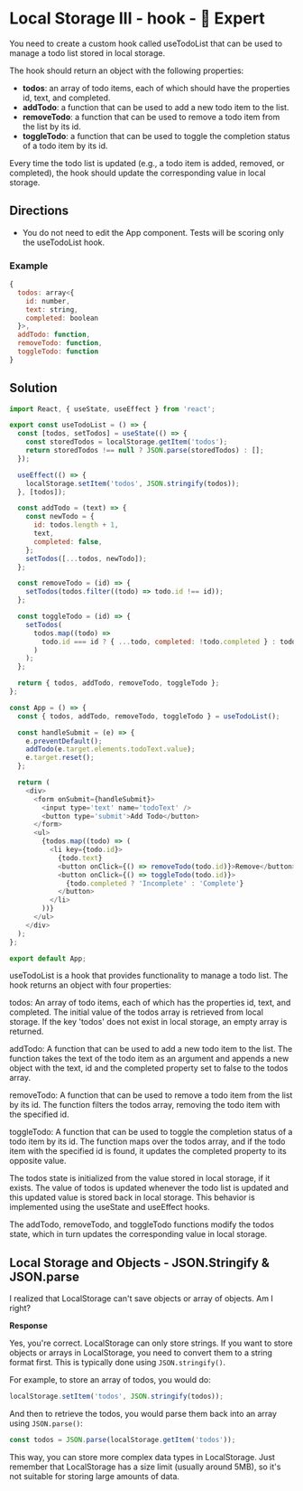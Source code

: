 # Local Storage III - hook - 🔴 Expert

You need to create a custom hook called useTodoList that can be used to manage a todo list stored in local storage.

The hook should return an object with the following properties:

- **todos**: an array of todo items, each of which should have the properties id, text, and completed.
- **addTodo**: a function that can be used to add a new todo item to the list.
- **removeTodo**: a function that can be used to remove a todo item from the list by its id.
- **toggleTodo**: a function that can be used to toggle the completion status of a todo item by its id.

Every time the todo list is updated (e.g., a todo item is added, removed, or completed), the hook should update the corresponding value in local storage.

## Directions

- You do not need to edit the App component. Tests will be scoring only the useTodoList hook.

### Example

```javascript
{
  todos: array<{
    id: number,
    text: string,
    completed: boolean
  }>,
  addTodo: function,
  removeTodo: function,
  toggleTodo: function
}
```

## Solution

```javascript
import React, { useState, useEffect } from 'react';

export const useTodoList = () => {
  const [todos, setTodos] = useState(() => {
    const storedTodos = localStorage.getItem('todos');
    return storedTodos !== null ? JSON.parse(storedTodos) : [];
  });

  useEffect(() => {
    localStorage.setItem('todos', JSON.stringify(todos));
  }, [todos]);

  const addTodo = (text) => {
    const newTodo = {
      id: todos.length + 1,
      text,
      completed: false,
    };
    setTodos([...todos, newTodo]);
  };

  const removeTodo = (id) => {
    setTodos(todos.filter((todo) => todo.id !== id));
  };

  const toggleTodo = (id) => {
    setTodos(
      todos.map((todo) =>
        todo.id === id ? { ...todo, completed: !todo.completed } : todo
      )
    );
  };

  return { todos, addTodo, removeTodo, toggleTodo };
};

const App = () => {
  const { todos, addTodo, removeTodo, toggleTodo } = useTodoList();

  const handleSubmit = (e) => {
    e.preventDefault();
    addTodo(e.target.elements.todoText.value);
    e.target.reset();
  };

  return (
    <div>
      <form onSubmit={handleSubmit}>
        <input type='text' name='todoText' />
        <button type='submit'>Add Todo</button>
      </form>
      <ul>
        {todos.map((todo) => (
          <li key={todo.id}>
            {todo.text}
            <button onClick={() => removeTodo(todo.id)}>Remove</button>
            <button onClick={() => toggleTodo(todo.id)}>
              {todo.completed ? 'Incomplete' : 'Complete'}
            </button>
          </li>
        ))}
      </ul>
    </div>
  );
};

export default App;
```

useTodoList is a hook that provides functionality to manage a todo list. The hook returns an object with four properties:

todos: An array of todo items, each of which has the properties id, text, and completed. The initial value of the todos array is retrieved from local storage. If the key 'todos' does not exist in local storage, an empty array is returned.

addTodo: A function that can be used to add a new todo item to the list. The function takes the text of the todo item as an argument and appends a new object with the text, id and the completed property set to false to the todos array.

removeTodo: A function that can be used to remove a todo item from the list by its id. The function filters the todos array, removing the todo item with the specified id.

toggleTodo: A function that can be used to toggle the completion status of a todo item by its id. The function maps over the todos array, and if the todo item with the specified id is found, it updates the completed property to its opposite value.

The todos state is initialized from the value stored in local storage, if it exists. The value of todos is updated whenever the todo list is updated and this updated value is stored back in local storage. This behavior is implemented using the useState and useEffect hooks.

The addTodo, removeTodo, and toggleTodo functions modify the todos state, which in turn updates the corresponding value in local storage.

## Local Storage and Objects - JSON.Stringify & JSON.parse

I realized that LocalStorage can't save objects or array of objects. Am I right?

**Response**

Yes, you're correct. LocalStorage can only store strings. If you want to store objects or arrays in LocalStorage, you need to convert them to a string format first. This is typically done using `JSON.stringify()`.

For example, to store an array of todos, you would do:

```javascript
localStorage.setItem('todos', JSON.stringify(todos));
```

And then to retrieve the todos, you would parse them back into an array using `JSON.parse()`:

```javascript
const todos = JSON.parse(localStorage.getItem('todos'));
```

This way, you can store more complex data types in LocalStorage. Just remember that LocalStorage has a size limit (usually around 5MB), so it's not suitable for storing large amounts of data.

